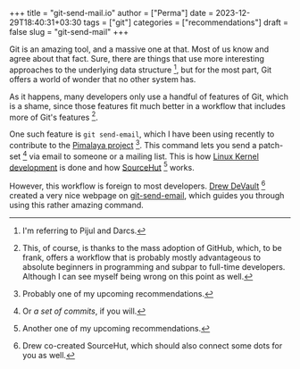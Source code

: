+++
title = "git-send-mail.io"
author = ["Perma"]
date = 2023-12-29T18:40:31+03:30 
tags = ["git"]
categories = ["recommendations"]
draft = false
slug = "git-send-mail"
+++

Git is an amazing tool, and a massive one at that. Most of us know and agree about that fact.
Sure, there are things that use more interesting approaches to the underlying data structure [^1],
but for the most part, Git offers a world of wonder that no other system has.

As it happens, many developers only use a handful of features of Git, which is a shame, since those features fit much better in a workflow that includes more of Git's features [^2].

One such feature is `git send-email`, which I have been using recently to contribute to the [Pimalaya project](https://pimalaya.org/) [^3]. 
This command lets you send a patch-set [^4] via email to someone or a mailing list. This is how [Linux Kernel development](https://lkml.org/) is done and how [SourceHut](https://sr.ht) [^5] works.

However, this workflow is foreign to most developers.
[Drew DeVault](https://drewdevault.com/) [^6] created a very nice webpage on [git-send-email](https://git-send-email.io), which guides you through using this rather amazing command.

[^1]: I'm referring to Pijul and Darcs. 
[^2]: This, of course, is thanks to the mass adoption of GitHub, which, to be frank, offers a workflow that is probably mostly advantageous to absolute beginners in programming and subpar to full-time developers. Although I can see myself being wrong on this point as well. 
[^3]: Probably one of my upcoming recommendations.
[^4]: Or _a set of commits_, if you will.
[^5]: Another one of my upcoming recommendations.
[^6]: Drew co-created SourceHut, which should also connect some dots for you as well.
